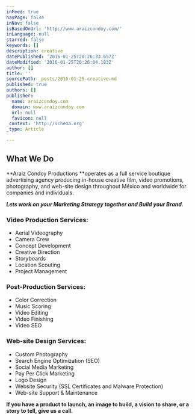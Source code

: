 ```yaml
---
inFeed: true
hasPage: false
inNav: false
isBasedOnUrl: 'http://www.araizcondoy.com/'
inLanguage: null
starred: false
keywords: []
description: creative
datePublished: '2016-01-25T20:26:33.657Z'
dateModified: '2016-01-25T20:26:04.183Z'
author: []
title: ''
sourcePath: _posts/2016-01-25-creative.md
published: true
authors: []
publisher:
  name: araizcondoy.com
  domain: www.araizcondoy.com
  url: null
  favicon: null
_context: 'http://schema.org'
_type: Article

---
```

## What We Do

**Araiz Condoy Productions **operates as a full service boutique advertising agency producing in-house creative film, video promotions, photography, and web-site design throughout México and worldwide for companies and individuals.

_**Lets work on your Marketing Strategy together and Build your Brand.**_

### **Video Production Services:**

* Aerial Videography
* Camera Crew
* Concept Development
* Creative Direction
* Storyboards
* Location Scouting
* Project Management

### **Post-Production Services:**

* Color Correction
* Music Scoring
* Video Editing 
* Video Finishing
* Video SEO

### **Web-site Design Services:**

* Custom Photography
* Search Engine Optimization (SEO)
* Social Media Marketing
* Pay Per Click Marketing
* Logo Design
* Website Security (SSL Certificates and Malware Protection)
* Web-site Support & Maintenance

**If you have a product to launch, an image to build, a vision to share, or a story to tell, give us a call.**